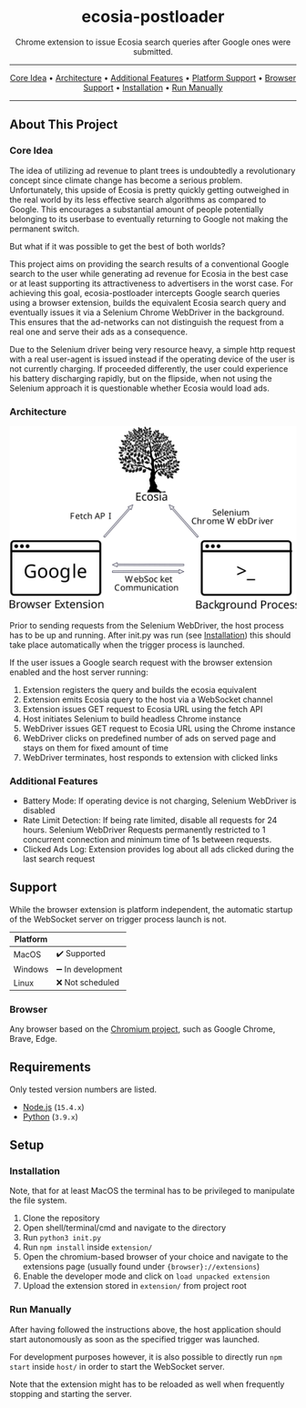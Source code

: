 <div style="text-align: center"><h1>ecosia-postloader</h1></div>

<p style="text-align: center">Chrome extension to issue Ecosia search queries after Google ones were submitted.</p>

<hr />
<p  style="text-align: center">
    <a href="#core-idea">Core Idea</a> •
    <a href="#Architecture">Architecture</a> •
    <a href="#additional-features">Additional Features</a> •
    <a href="#support">Platform Support</a> •
    <a href="#browser">Browser Support</a> •
    <a href="#installation">Installation</a> •
    <a href="#run-manually">Run Manually</a>
</p>
<hr />

## About This Project
### Core Idea
The idea of utilizing ad revenue to plant trees is undoubtedly a revolutionary concept since climate change has become a serious problem.
Unfortunately, this upside of Ecosia is pretty quickly getting outweighed in the real world by its less effective search algorithms as compared to Google.
This encourages a substantial amount of people potentially belonging to its userbase to eventually returning to Google not making the permanent switch.

But what if it was possible to get the best of both worlds?

This project aims on providing the search results of a conventional Google search to the user while generating ad revenue for Ecosia in the best case or at least supporting its attractiveness to advertisers in the worst case.
For achieving this goal, ecosia-postloader intercepts Google search queries using a browser extension, builds the equivalent Ecosia search query and eventually issues it via a Selenium Chrome WebDriver in the background.
This ensures that the ad-networks can not distinguish the request from a real one and serve their ads as a consequence. 

Due to the Selenium driver being very resource heavy, a simple http request with a real user-agent is issued instead if the operating device of the user is not currently charging. 
If proceeded differently, the user could experience his battery discharging rapidly, but on the flipside, when not using the Selenium approach it is questionable whether Ecosia would load ads.

### Architecture
<p align="center">
    <img alt="Architecture Overview" src="./assets/architecture.svg">
</p>

Prior to sending requests from the Selenium WebDriver, the host process has to be up and running. 
After init.py was run (see [Installation](#installation)) this should take place automatically when the trigger process is launched.

If the user issues a Google search request with the browser extension enabled and the host server running:
1. Extension registers the query and builds the ecosia equivalent
2. Extension emits Ecosia query to the host via a WebSocket channel
3. Extension issues GET request to Ecosia URL using the fetch API
4. Host initiates Selenium to build headless Chrome instance
5. WebDriver issues GET request to Ecosia URL using the Chrome instance
6. WebDriver clicks on predefined number of ads on served page and stays on them for fixed amount of time
7. WebDriver terminates, host responds to extension with clicked links

### Additional Features

* Battery Mode: If operating device is not charging, Selenium WebDriver is disabled
* Rate Limit Detection: If being rate limited, disable all requests for 24 hours. Selenium WebDriver Requests permanently restricted to 1 concurrent connection and minimum time of 1s between requests.
* Clicked Ads Log: Extension provides log about all ads clicked during the last search request

## Support

While the browser extension is platform independent, the automatic startup of the WebSocket server on trigger process launch is not.

| Platform      |                        |
| ------------- |-------------           |
| MacOS         | ✔️ Supported           |
| Windows       | ➖ In development      |
| Linux         | ❌ Not scheduled       |

### Browser
Any browser based on the [Chromium project](https://www.chromium.org/Home), such as Google Chrome, Brave, Edge.

## Requirements
Only tested version numbers are listed.

* [Node.js](https://nodejs.org/en/) (`15.4.x`)
* [Python](https://www.python.org/downloads/) (`3.9.x`)

## Setup
### Installation
Note, that for at least MacOS the terminal has to be privileged to manipulate the file system.
1. Clone the repository
2. Open shell/terminal/cmd and navigate to the directory
3. Run `python3 init.py`
4. Run `npm install` inside `extension/`
5. Open the chromium-based browser of your choice and navigate to the extensions page (usually found under `{browser}://extensions`)
6. Enable the developer mode and click on `load unpacked extension`
7. Upload the extension stored in `extension/` from project root

### Run Manually
After having followed the instructions above, the host application should start autonomously as soon as the specified trigger was launched.

For development purposes however, it is also possible to directly run `npm start` inside `host/` in order to start the WebSocket server.

Note that the extension might has to be reloaded as well when frequently stopping and starting the server.
